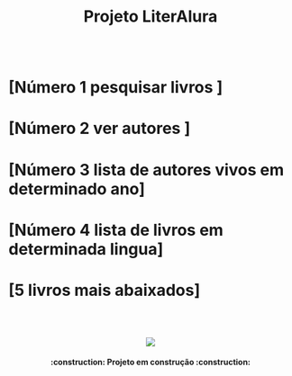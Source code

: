 <p>
<h1 align="center"> Projeto LiterAlura </h1>
</p>
<br></br>
<h1>[Número 1 pesquisar livros ]</h1>
<h1>[Número 2 ver autores ]</h1>
<h1>[Número 3 lista de autores vivos em determinado ano]</h1>
<h1>[Número 4 lista de livros em determinada lingua]</h1>
<h1>[5 livros mais abaixados]</h1>

<br></br>
<p align="center">
<img loading="lazy" src="http://img.shields.io/static/v1?label=STATUS&message=EM%20DESENVOLVIMENTO&color=GREEN&style=for-the-badge"/>
</p>
<h4 align="center"> 
    :construction:  Projeto em construção  :construction:
</h4>
